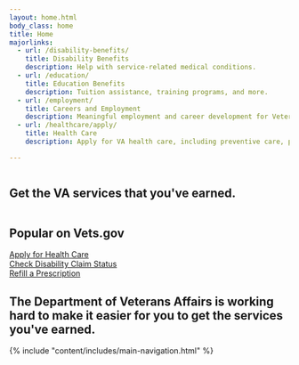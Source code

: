 ```yaml
---
layout: home.html
body_class: home
title: Home
majorlinks:
  - url: /disability-benefits/
    title: Disability Benefits
    description: Help with service-related medical conditions.
  - url: /education/
    title: Education Benefits
    description: Tuition assistance, training programs, and more.
  - url: /employment/
    title: Careers and Employment
    description: Meaningful employment and career development for Veterans and their families.
  - url: /healthcare/apply/
    title: Health Care
    description: Apply for VA health care, including preventive care, primary care, and more.

---
```

<div class="splash">
  <div class="row">
    <div class="small-12 columns">
      <div class="pitch">
        <h2 class="tagline"><span>Get the VA services that you've earned.</span></h2>
      </div>
    </div>
  </div>
</div>

<div class="popular-container">
<div class="row">
  <div class="small-4 mx-auto text-center">
  <h2 class="gold-ruled">Popular on Vets.gov</h2>
  </div>
</div>
<div class="row">
  <div class="small-4 columns">
    <a href='#'>
      <div class="outline-link-block">
        Apply for Health Care
      </div>
    </a>
  </div>
  <div class="small-4 columns">
    <a href='#'>
      <div class="outline-link-block">
        Check Disability Claim Status
      </div>
    </a>
  </div>
  <div class="small-4 columns">
    <a href='#'>
      <div class="outline-link-block">
        Refill a Prescription
      </div>
    </a>
  </div>
</div>

<div class="row text-center">
<div class="text-center mx-auto medium-8 stars-tagline">
  <h2>The Department of Veterans Affairs is working hard to make it easier for you to get the services you've earned.</h2>
</div>
</div>
</div>



<div class="main" role="main">
  <div class="section main-menu">
    {% include "content/includes/main-navigation.html" %}
  </div>
</div>
